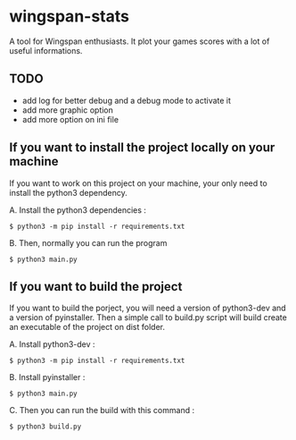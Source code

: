 # wingspan-stats
A tool for Wingspan enthusiasts. It plot your games scores with a lot of useful informations.

## TODO
- add log for better debug and a debug mode to activate it
- add more graphic option
- add more option on ini file

## If you want to install the project locally on your machine

If you want to work on this project on your machine, your only need to install
the python3 dependency.

A. Install the python3 dependencies :
```
$ python3 -m pip install -r requirements.txt
```

B. Then, normally you can run the program 
```
$ python3 main.py
```

## If you want to build the project

If you want to build the porject, you will need a version of python3-dev and a version of pyinstaller.
Then a simple call to build.py script will build create an executable of the project on dist folder.

A. Install python3-dev :
```
$ python3 -m pip install -r requirements.txt
```

B. Install pyinstaller :
```
$ python3 main.py
```

C. Then you can run the build with this command :
```
$ python3 build.py
```